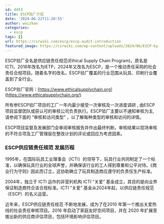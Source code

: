 ```yaml
---
id: 4453
title: ESCP验厂介绍
date: '2024-06-22T11:20:55'
author: weizhan
categories:
  - escp
tags: []
url: https://csrwiki.com/escp/escp-audit-introduction
featured_image: https://csrwiki.com/wp-content/uploads/2024/06/ESCP-by-ICTI.jpg
---
```


ESCP验厂全名是供应链责任规范(Ethical Supply Chain Program)，原名是ICTI，2018年改名为IETP，2024年又改名为ESCP，是一个推动责任采购的社会责任合规项目。随着名字的改名，ESCP验厂覆盖的行业范围从玩具、印刷行业覆盖到了全行业。

ESCP验厂官网：[https://www.ethicalsupplychain.org](https://www.ethicalsupplychain.org/)

所有参ESCP验厂项目的工厂一年内最少接受一次审核及一次进度调研 , 由ESCP项目监督团队或获认可的审核公司负责执行。ESCP验厂主要以不通知审核为主, 请参阅下面的 “审核和访问类型” ，以了解每种类型的审核和访问的详情。

ESCP项目监督及发展部门会审阅审核报告并作出最终判断。审核结果以现场审核的不符合项及工厂管理层在整改计划的评论或回应为考虑因素。

### ESCP供应链责任规范 发展历程

1995年，在国际玩具工业理事会（ICTI）的领导下，玩具行业共同制定了一个标准，以确保玩具行业的全球声誉，并确保该行业的工人得到尊重和公平对待。《商业行为守则》因此而订立，这协助确立了玩具制造商应遵守的负责任生产标准。

2004年，独立于 ICTI 运作的非营利机构 ICTI “关爱” 基金成立，其目的是向业界保证制造商符合该合规标准。ICTI “关爱” 基金从2024年起，以供应链责任规范（ESCP）的名义运营。

近年来，ESCP供应链责任规范 不断地发展，成为了在2010 年第一个推出关爱热线的社会责任审核项目。2016 年启动了家庭友好空间项目，并在 2020 年扩展至推出新的供应商评估项目，包括环境影响评估项目。

